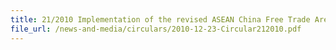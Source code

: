 ```yaml
---
title: 21/2010 Implementation of the revised ASEAN China Free Trade Area Operational Certification Procedure
file_url: /news-and-media/circulars/2010-12-23-Circular212010.pdf
---
```

